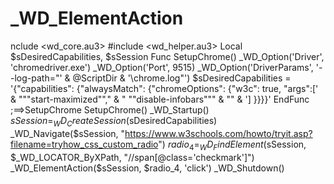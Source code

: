 # _WD_ElementAction
nclude &lt;wd_core.au3> #include &lt;wd_helper.au3>  Local $sDesiredCapabilities, $sSession  Func SetupChrome()     _WD_Option('Driver', 'chromedriver.exe')     _WD_Option('Port', 9515)     _WD_Option('DriverParams', '--log-path="' &amp; @ScriptDir &amp; '\chrome.log"')      $sDesiredCapabilities = '{"capabilities": {"alwaysMatch": {"chromeOptions": {"w3c": true, "args":[' &amp; """start-maximized""," &amp; " ""disable-infobars""" &amp; "" &amp; '] }}}}'  EndFunc   ;==>SetupChrome  SetupChrome() _WD_Startup()  $sSession = _WD_CreateSession($sDesiredCapabilities) _WD_Navigate($sSession, "https://www.w3schools.com/howto/tryit.asp?filename=tryhow_css_custom_radio")  $radio_4 = _WD_FindElement($sSession, $_WD_LOCATOR_ByXPath, "//span[@class='checkmark']") _WD_ElementAction($sSession, $radio_4, 'click')  _WD_Shutdown()
